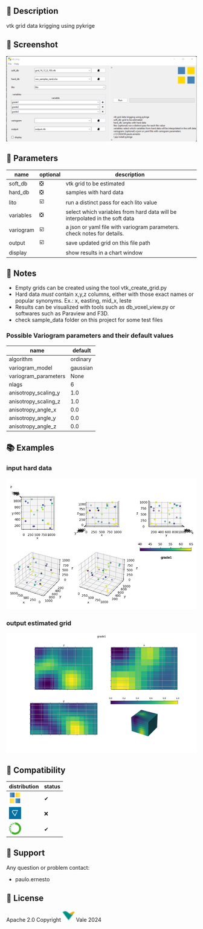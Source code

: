 ## 📌 Description
vtk grid data krigging using pykrige
## 📸 Screenshot
![screenshot1](https://github.com/pemn/assets/blob/main/vtk_krig1.png?raw=true)
## 📝 Parameters
name|optional|description
---|---|------
soft_db|❎|vtk grid to be estimated
hard_db|❎|samples with hard data
lito|☑️|run a distinct pass for each lito value
variables|❎|select which variables from hard data will be interpolated in the soft data
variogram|☑️|a json or yaml file with variogram parameters. check notes for details.
output|☑️|save updated grid on this file path
display||show results in a chart window
## 📓 Notes
 - Empty grids can be created using the tool vtk_create_grid.py
 - Hard data *must* contain x,y,z columns, either with those exact names or popular synonyms. Ex.: x, easting, mid_x, leste
 - Results can be visualized with tools such as db_voxel_view.py or softwares such as Paraview and F3D.
 - check sample_data folder on this project for some test files

### Possible Variogram parameters and their default values
name|default
---|---
algorithm|ordinary
variogram_model|gaussian
variogram_parameters|None
nlags|6
anisotropy_scaling_y|1.0
anisotropy_scaling_z|1.0
anisotropy_angle_x|0.0
anisotropy_angle_y|0.0
anisotropy_angle_z|0.0

## 📚 Examples
### input hard data
![screenshot3](https://github.com/pemn/assets/blob/main/vtk_krig3.png?raw=true)
### output estimated grid
![screenshot2](https://github.com/pemn/assets/blob/main/vtk_krig2.png?raw=true)
## 🧩 Compatibility
distribution|status
---|---
![winpython_icon](https://github.com/pemn/assets/blob/main/winpython_icon.png?raw=true)|✔
![vulcan_icon](https://github.com/pemn/assets/blob/main/vulcan_icon.png?raw=true)|❌
![anaconda_icon](https://github.com/pemn/assets/blob/main/anaconda_icon.png?raw=true)|✔
## 🙋 Support
Any question or problem contact:
 - paulo.ernesto
## 💎 License
Apache 2.0
Copyright ![vale_logo_only](https://github.com/pemn/assets/blob/main/vale_logo_only_r.svg?raw=true) Vale 2024

